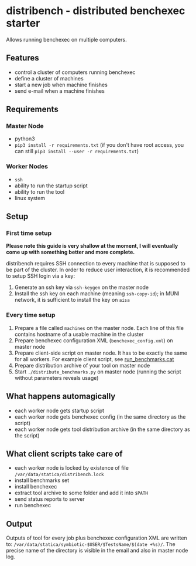 # distribench - distributed benchexec starter

Allows running benchexec on multiple computers.

## Features

+ control a cluster of computers running benchexec
+ define a cluster of machines
+ start a new job when machine finishes
+ send e-mail when a machine finishes

## Requirements

### Master Node

+ python3
+ `pip3 install -r requirements.txt` (if you don't have root access, you can still `pip3 install --user -r requirements.txt`)

### Worker Nodes

+ `ssh`
+ ability to run the startup script
+ ability to run the tool
+ linux system

## Setup
### First time setup

**Please note this guide is very shallow at the moment, I will eventually come up with something better and more complete.**

distribench requires SSH connection to every machine that is supposed to be part of the cluster. In order to reduce user interaction, it is recommended to setup SSH login via a key:

1. Generate an ssh key via `ssh-keygen` on the master node
2. Install the ssh key on each machine (meaning `ssh-copy-id`); in MUNI network, it is sufficient to install the key on `aisa`

### Every time setup

1. Prepare a file called `machines` on the master node. Each line of this file contains hostname of a usable machine in the cluster
2. Prepare benchexec configuration XML (`benchexec_config.xml`) on master node
3. Prepare client-side script on master node. It has to be exactly the same for all workers. For example client script, see [run_benchmarks.cat](https://github.com/tomsik68/distribench/blob/master/run_benchmarks.cat)
4. Prepare distribution archive of your tool on master node
5. Start `./distribute_benchmarks.py` on master node (running the script without parameters reveals usage)

## What happens automagically

- each worker node gets startup script
- each worker node gets benchexec config (in the same directory as the script)
- each worker node gets tool distribution archive (in the same directory as the script)

## What client scripts take care of

- each worker node is locked by existence of file `/var/data/statica/distribench.lock`
- install benchmarks set
- install benchexec
- extract tool archive to some folder and add it into `$PATH`
- send status reports to server
- run benchexec

## Output

Outputs of tool for every job plus benchexec configuration XML are written to: `/var/data/statica/symbiotic-$USER/$TestsName/$(date +%s)/`.
The precise name of the directory is visible in the email and also in master node log.
